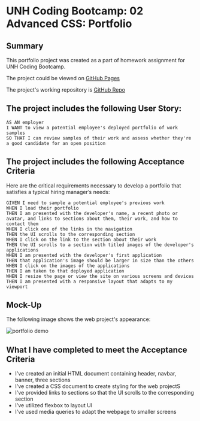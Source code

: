 # UNH Coding Bootcamp: 02 Advanced CSS: Portfolio

## Summary
This portfolio project was created as a part of homework assignment for UNH Coding Bootcamp. 

The project could be viewed on [GitHub Pages](https://ilavine.github.io/portfolio/)

The project's working repository is [GitHub Repo](https://github.com/ilavine/portfolio)



## The project includes the following User Story:

```
AS AN employer
I WANT to view a potential employee's deployed portfolio of work samples
SO THAT I can review samples of their work and assess whether they're a good candidate for an open position
```


## The project includes the following Acceptance Criteria

Here are the critical requirements necessary to develop a portfolio that satisfies a typical hiring manager’s needs:

```
GIVEN I need to sample a potential employee's previous work
WHEN I load their portfolio
THEN I am presented with the developer's name, a recent photo or avatar, and links to sections about them, their work, and how to contact them
WHEN I click one of the links in the navigation
THEN the UI scrolls to the corresponding section
WHEN I click on the link to the section about their work
THEN the UI scrolls to a section with titled images of the developer's applications
WHEN I am presented with the developer's first application
THEN that application's image should be larger in size than the others
WHEN I click on the images of the applications
THEN I am taken to that deployed application
WHEN I resize the page or view the site on various screens and devices
THEN I am presented with a responsive layout that adapts to my viewport
```


## Mock-Up

The following image shows the web project's appearance:

![portfolio demo](assets/img/page_design.png)


## What I have completed to meet the Acceptance Criteria

* I've created an initial HTML document containing header, navbar, banner, three sections
* I've created a CSS document to create styling for the web projectS
* I've provided links to sections so that the UI scrolls to the corresponding section
* I've utilized flexbox to layout UI
* I've used media queries to adapt the webpage to smaller screens
